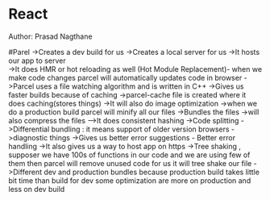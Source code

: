 # React

Author: Prasad Nagthane

#Parel
->Creates a dev build for us
->Creates a local server for us
->It hosts our app to server  
->It does HMR or hot reloading as well (Hot Module Replacement)- when we make code changes parcel will automatically updates code in browser
->Parcel uses a file watching algorithm and is written in C++
->Gives us faster builds because of caching
->parcel-cache file is created where it does caching(stores things)
->It will also do image optimization
->when we do a production build parcel will minify all our files
->Bundles the files
->will also compress the files
-->It does consistent hashing
->Code splitting
->Differential bundling : it means support of older version browsers
->diagnostic things
->Gives us better error suggestions - Better error handling
->It also gives us a way to host app on https
->Tree shaking , supposer we have 100s of functions in our code and we are using few of them then parcel will remove unused code for us it will tree shake our file
->Different dev and production bundles because production build takes little bit time than build for dev some optimization are more on production and less on dev build